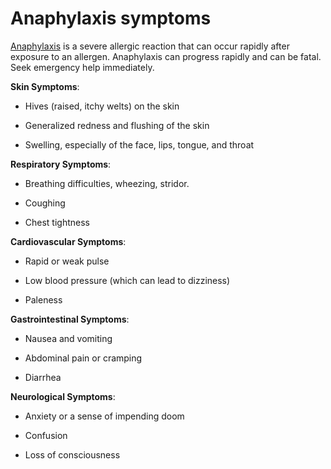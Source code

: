 <!--
source: gpt-3 + jph editing
tags: symptoms
-->

# Anaphylaxis symptoms

[Anaphylaxis](../anaphylaxis/) is a severe allergic reaction that can occur rapidly after exposure to an allergen. Anaphylaxis can progress rapidly and can be fatal. Seek emergency help immediately.

**Skin Symptoms**:

* Hives (raised, itchy welts) on the skin

* Generalized redness and flushing of the skin

* Swelling, especially of the face, lips, tongue, and throat

**Respiratory Symptoms**:

* Breathing difficulties, wheezing, stridor.

* Coughing

* Chest tightness

**Cardiovascular Symptoms**:

* Rapid or weak pulse

* Low blood pressure (which can lead to dizziness)

* Paleness

**Gastrointestinal Symptoms**:

* Nausea and vomiting

* Abdominal pain or cramping

* Diarrhea

**Neurological Symptoms**:

* Anxiety or a sense of impending doom

* Confusion

* Loss of consciousness
